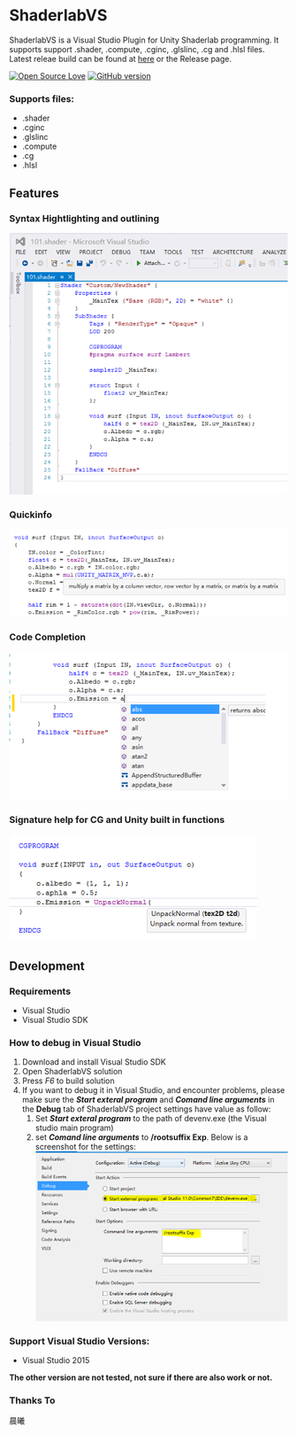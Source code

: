 ShaderlabVS
===========

ShaderlabVS is a Visual Studio Plugin for Unity Shaderlab programming. It supports support .shader, .compute, .cginc, .glslinc, .cg and .hlsl files.  Latest releae build can be found at [here](http://blog.shuiguzi.com/2014/10/28/Release/) or the Release page.

[![Open Source Love](https://badges.frapsoft.com/os/mit/mit.svg?v=102)](https://github.com/wudixiaop/ShaderlabVS/) [![GitHub version](https://d25lcipzij17d.cloudfront.net/badge.svg?id=gh&type=6&v=0.7-beta&x2=0)](http://blog.shuiguzi.com/2014/10/28/Release/)

### Supports files:

* .shader
* .cginc
* .glslinc
* .compute
* .cg
* .hlsl

Features
-----

### Syntax Hightlighting and outlining

![Highlighting](./img/Highlighting.PNG)
### Quickinfo

![QuickInfo](./img/QuickInfo.PNG)

### Code Completion

![CodeCompletion](./img/CodeCompletion.PNG)

### Signature help for CG and Unity built in functions

![SignatureHelp](./img/SignatureHelp.PNG)

Development
-----

### Requirements 

* Visual Studio
* Visual Studio SDK

### How to debug in Visual Studio
1. Download and install Visual Studio SDK
2. Open ShaderlabVS solution
3. Press *F6* to build solution
4. If you want to debug it in Visual Studio, and encounter problems, please make sure the **_Start exteral program_** and **_Comand line arguments_** in the **Debug** tab of ShaderlabVS project settings have value as follow:
    1. Set **_Start exteral program_** to the path of devenv.exe (the Visual studio main program)
    2. set **_Comand line arguments_** to **/rootsuffix Exp**. Below is a screenshot for the settings:
    ![](./img/DebugSettings.PNG)

### Support Visual Studio Versions:
* Visual Studio 2015

__The other version are not tested, not sure if there are also work or not.__

### Thanks To

晨曦

